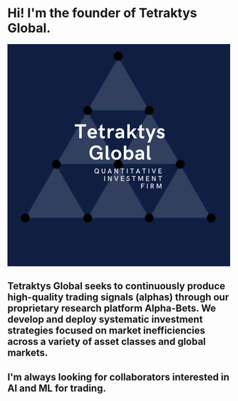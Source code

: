 # Hi!  I'm the founder of Tetraktys Global. 

![Tetraktys logo](TetraktysGlobal.png)

## Tetraktys Global seeks to continuously produce high-quality trading signals (alphas) through our proprietary research platform Alpha-Bets. We develop and deploy systematic investment strategies focused on market inefficiencies across a variety of asset classes and global markets.

## I'm always looking for collaborators interested in AI and ML for trading. 

<!--
**johncousins/johncousins** is a ✨ _special_ ✨ repository because its `README.md` (this file) appears on your GitHub profile.

Here are some ideas to get you started:

- 🔭 I’m currently working on ...
- 🌱 I’m currently learning ...
- 👯 I’m looking to collaborate on ...
- 🤔 I’m looking for help with ...
- 💬 Ask me about ...
- 📫 How to reach me: ...
- 😄 Pronouns: ...
- ⚡ Fun fact: ...
-->
